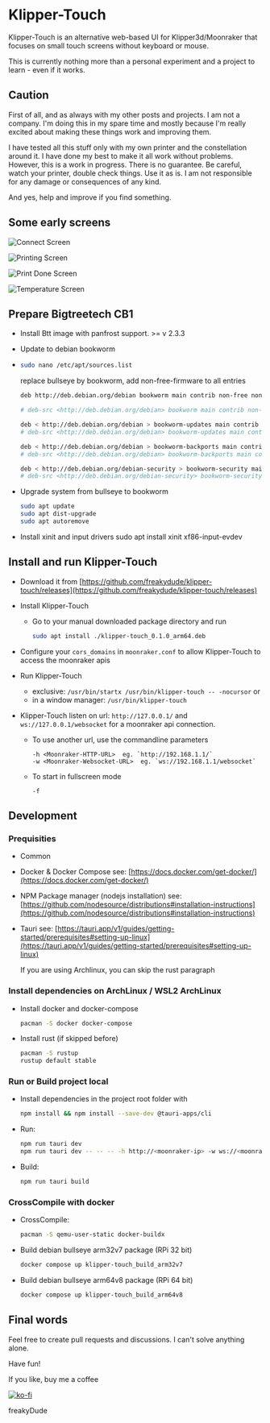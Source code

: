 # Klipper-Touch

Klipper-Touch is an alternative web-based UI for Klipper3d/Moonraker that focuses on small touch screens without keyboard or mouse.

This is currently nothing more than a personal experiment and a project to learn - even if it works.

## Caution

First of all, and as always with my other posts and projects. I am not a company. I'm doing this in my spare time and mostly because I'm really excited about making these things work and improving them.

I have tested all this stuff only with my own printer and the constellation around it. I have done my best to make it all work without problems. However, this is a work in progress. There is no guarantee. Be careful, watch your printer, double check things. Use it as is. I am not responsible for any damage or consequences of any kind.

And yes, help and improve if you find something.

## Some early screens

![Connect Screen](docs/pics/klipper-touch-0.1.0-experimental-connect.png 'Connect Screen')

![Printing Screen](docs/pics/klipper-touch-0.1.0-experimental-printstate-printing.png 'Printing Screen')

![Print Done Screen](docs/pics/klipper-touch-0.1.0-experimental-printstate-done.png 'Print Done Screen')

![Temperature Screen](docs/pics/klipper-touch-0.1.0-experimental-temperrature.png 'Temperature Screen')

## Prepare Bigtreetech CB1

- Install Btt image with panfrost support. >= v 2.3.3

- Update to debian bookworm

- ```bash
  sudo nano /etc/apt/sources.list
  ```

  replace bullseye by bookworm, add non-free-firmware to all entries

  ```bash
  deb http://deb.debian.org/debian bookworm main contrib non-free non-free-firmware
  
  # deb-src <http://deb.debian.org/debian> bookworm main contrib non-free non-free-firmware
  
  deb < http://deb.debian.org/debian > bookworm-updates main contrib non-free non-free-firmware
  # deb-src <http://deb.debian.org/debian> bookworm-updates main contrib non-free non-free-firmware
  
  deb < http://deb.debian.org/debian > bookworm-backports main contrib non-free non-free-firmware
  # deb-src <http://deb.debian.org/debian> bookworm-backports main contrib non-free non-free-firmware
  
  deb < http://deb.debian.org/debian-security > bookworm-security main contrib non-free non-free-firmware
  # deb-src <http://deb.debian.org/debian-security> bookworm-security main contrib non-free non-free-firmware
  ```

- Upgrade system from bullseye to bookworm

  ```bash
  sudo apt update
  sudo apt dist-upgrade
  sudo apt autoremove
  ```

- Install xinit and input drivers
  sudo apt install xinit xf86-input-evdev

## Install and run Klipper-Touch

- Download it from [https://github.com/freakydude/klipper-touch/releases](https://github.com/freakydude/klipper-touch/releases)

- Install Klipper-Touch

  - Go to your manual downloaded package directory and run

    ```bash
    sudo apt install ./klipper-touch_0.1.0_arm64.deb
    ```

- Configure your `cors_domains` in `moonraker.conf` to allow Klipper-Touch to access the moonraker apis

- Run Klipper-Touch

  - exclusive: `/usr/bin/startx /usr/bin/klipper-touch -- -nocursor` or
  - in a window manager: `/usr/bin/klipper-touch`

- Klipper-Touch listen on url: `http://127.0.0.1/` and `ws://127.0.0.1/websocket` for a moonraker api connection.

  - To use another url, use the commandline parameters

    ```
    -h <Moonraker-HTTP-URL>  eg. `http://192.168.1.1/`
    -w <Moonraker-Websocket-URL>  eg. `ws://192.168.1.1/websocket`
    ```

  - To start in fullscreen mode

    ```
    -f
    ```

## Development

### Prequisities

- Common

- Docker & Docker Compose
  see: [https://docs.docker.com/get-docker/](https://docs.docker.com/get-docker/)
- NPM Package manager (nodejs installation)
  see: [https://github.com/nodesource/distributions#installation-instructions](https://github.com/nodesource/distributions#installation-instructions)
- Tauri
  see: [https://tauri.app/v1/guides/getting-started/prerequisites#setting-up-linux](https://tauri.app/v1/guides/getting-started/prerequisites#setting-up-linux)

  If you are using Archlinux, you can skip the rust paragraph

### Install dependencies on ArchLinux / WSL2 ArchLinux

- Install docker and docker-compose

  ```bash
  pacman -S docker docker-compose
  ```

- Install rust (if skipped before)

  ```bash
  pacman -S rustup
  rustup default stable
  ```

### Run or Build project local

- Install dependencies in the project root folder with

  ```bash
  npm install && npm install --save-dev @tauri-apps/cli
  ```

- Run:

  ```bash
  npm run tauri dev
  npm run tauri dev -- -- -- -h http://<moonraker-ip> -w ws://<moonraker-ip>/websocket
  ```

- Build:

  ```bash
  npm run tauri build
  ```

### CrossCompile with docker

- CrossCompile:

  ```bash
  pacman -S qemu-user-static docker-buildx
  ```

- Build debian bullseye arm32v7 package (RPi 32 bit)

  ```bash
  docker compose up klipper-touch_build_arm32v7
  ```

- Build debian bullseye arm64v8 package (RPi 64 bit)

  ```bash
  docker compose up klipper-touch_build_arm64v8
  ```

## Final words

Feel free to create pull requests and discussions. I can't solve anything alone.

Have fun!

If you like, buy me a coffee

[![ko-fi](https://ko-fi.com/img/githubbutton_sm.svg)](https://ko-fi.com/F2F7GC8PC)

freakyDude
